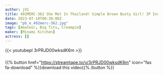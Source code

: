 ```yaml
---
author: j91
title: 492MERC-362 She Met In Thailand! Simple Brown Busty Girl! 3P Including Friends With Big Breasts Is A Must-See!
date: 2023-07-18T00:30:00Z
image: "pb_e_492merc-362.jpg"
tags: [Amateur, Big Tits, Creampie]
maker: [Minami Kitchen]
actress: []
---
```



{{< youtubepl 3rPRJD00wksdK6m >}}
###

{{% button href="https://streamtape.to/v/3rPRJD00wksdK6m" icon="fas fa-download" %}}download this video{{% /button %}}

